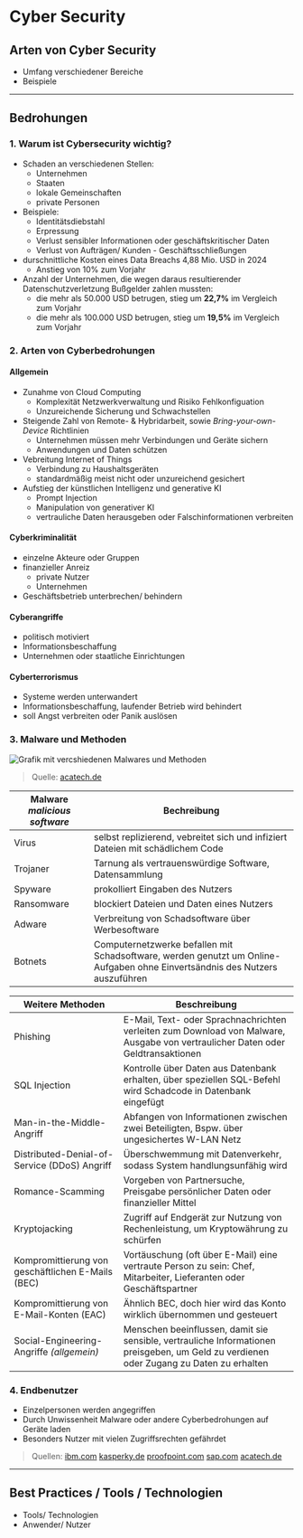 # Cyber Security

## Arten von Cyber Security
- Umfang verschiedener Bereiche
- Beispiele

--- 
## Bedrohungen

### 1. Warum ist Cybersecurity wichtig?
- Schaden an verschiedenen Stellen:
    - Unternehmen
    - Staaten
    - lokale Gemeinschaften
    - private Personen
- Beispiele:
    - Identitätsdiebstahl
    - Erpressung
    - Verlust sensibler Informationen oder geschäftskritischer Daten
    - Verlust von Aufträgen/ Kunden - Geschäftsschließungen
- durschnittliche Kosten eines Data Breachs 4,88 Mio. USD in 2024
    - Anstieg von 10% zum Vorjahr
- Anzahl der Unternehmen, die wegen daraus resultierender Datenschutzverletzung Bußgelder zahlen mussten:
    - die mehr als 50.000 USD betrugen, stieg um **22,7%** im Vergleich zum Vorjahr
    - die mehr als 100.000 USD betrugen, stieg um **19,5%** im Vergleich zum Vorjahr           

### 2. Arten von Cyberbedrohungen

#### Allgemein
- Zunahme von Cloud Computing
    - Komplexität Netzwerkverwaltung und Risiko Fehlkonfiguation
    - Unzureichende Sicherung und Schwachstellen
- Steigende Zahl von Remote- & Hybridarbeit, sowie _Bring-your-own-Device_ Richtlinien
    - Unternehmen müssen mehr Verbindungen und Geräte sichern
    - Anwendungen und Daten schützen
- Vebreitung Internet of Things
    - Verbindung zu Haushaltsgeräten
    - standardmäßig meist nicht oder unzureichend gesichert
- Aufstieg der künstlichen Intelligenz und generative KI
    - Prompt Injection
    - Manipulation von generativer KI
    - vertrauliche Daten herausgeben oder Falschinformationen verbreiten

#### Cyberkriminalität
- einzelne Akteure oder Gruppen
- finanzieller Anreiz
    - private Nutzer
    - Unternehmen
- Geschäftsbetrieb unterbrechen/ behindern

#### Cyberangriffe
- politisch motiviert
- Informationsbeschaffung
- Unternehmen oder staatliche Einrichtungen

#### Cyberterrorismus
- Systeme werden unterwandert
- Informationsbeschaffung, laufender Betrieb wird behindert
- soll Angst verbreiten oder Panik auslösen

### 3. Malware und Methoden

![Grafik mit vercshiedenen Malwares und Methoden](https://www.acatech.de/wp-content/uploads/2023/04/23_aaD_Cybersicherheit_N.png)
> Quelle: [acatech.de](https://www.acatech.de/allgemein/acatech-am-dienstag-cybersicherheit/)

| Malware _malicious software_ | Bechreibung |
| - | - |
| Virus | selbst replizierend, vebreitet sich und infiziert Dateien mit schädlichem Code |
| Trojaner | Tarnung als vertrauenswürdige Software, Datensammlung |   
| Spyware | prokolliert Eingaben des Nutzers |
| Ransomware | blockiert Dateien und Daten eines Nutzers |
| Adware | Verbreitung von Schadsoftware über Werbesoftware |
| Botnets | Computernetzwerke befallen mit Schadsoftware, werden genutzt um Online-Aufgaben ohne Einvertsändnis des Nutzers auszuführen |

| Weitere Methoden | Beschreibung |
| - | - |
| Phishing | E-Mail, Text- oder Sprachnachrichten verleiten zum Download von Malware, Ausgabe von vertraulicher Daten oder Geldtransaktionen |
| SQL Injection | Kontrolle über Daten aus Datenbank erhalten, über speziellen SQL-Befehl wird Schadcode in Datenbank eingefügt | 
| Man-in-the-Middle-Angriff | Abfangen von Informationen zwischen zwei Beteiligten, Bspw. über ungesichertes W-LAN Netz |
| Distributed-Denial-of-Service (DDoS) Angriff | Überschwemmung mit Datenverkehr, sodass System handlungsunfähig wird |
| Romance-Scamming | Vorgeben von Partnersuche, Preisgabe persönlicher Daten oder finanzieller Mittel |
| Kryptojacking | Zugriff auf Endgerät zur Nutzung von Rechenleistung, um Kryptowährung zu schürfen |
| Kompromittierung von geschäftlichen E-Mails (BEC) | Vortäuschung (oft über E-Mail) eine vertraute Person zu sein: Chef, Mitarbeiter, Lieferanten oder Geschäftspartner |
| Kompromittierung von E-Mail-Konten (EAC) | Ähnlich BEC, doch hier wird das Konto wirklich übernommen und gesteuert |
| Social-Engineering-Angriffe _(allgemein)_ | Menschen beeinflussen, damit sie sensible, vertrauliche Informationen preisgeben, um Geld zu verdienen oder Zugang zu Daten zu erhalten |

### 4. Endbenutzer
- Einzelpersonen werden angegriffen
- Durch Unwissenheit Malware oder andere Cyberbedrohungen auf Geräte laden
- Besonders Nutzer mit vielen Zugriffsrechten gefährdet

> Quellen:
[ibm.com](https://www.ibm.com/de-de/topics/cybersecurity)
[kasperky.de](https://www.kaspersky.de/resource-center/definitions/what-is-cyber-security)
[proofpoint.com](https://www.proofpoint.com/de/threat-reference/cybersecurity-network-security)
[sap.com](https://www.sap.com/swiss/products/financial-management/what-is-cybersecurity.html)
[acatech.de](https://www.acatech.de/allgemein/acatech-am-dienstag-cybersicherheit/)

---
## Best Practices / Tools / Technologien
- Tools/ Technologien
- Anwender/ Nutzer

